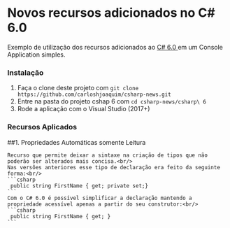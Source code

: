 Novos recursos adicionados no C# 6.0
==============

Exemplo de utilização dos recursos adicionados ao [C# 6.0 ](https://github.com/carloshjoaquim/csharp-news) em um Console Application simples.

### Instalação

1. Faça o clone deste projeto com `git clone https://github.com/carloshjoaquim/csharp-news.git`
2. Entre na pasta do projeto cshap 6 com `cd csharp-news/csharp\ 6`
3. Rode a aplicação com o Visual Studio (2017+)


### Recursos Aplicados

##1. Propriedades Automáticas somente Leitura

    Recurso que permite deixar a sintaxe na criação de tipos que não poderão ser alterados mais concisa.<br/>
    Nas versões anteriores esse tipo de declaração era feito da seguinte forma:<br/>
    ```csharp
     public string FirstName { get; private set;}
    ```
    Com o C# 6.0 é possível simplificar a declaração mantendo a propriedade acessível apenas a partir do seu construtor:<br/>
    ```csharp
     public string FirstName { get; }
    ```

